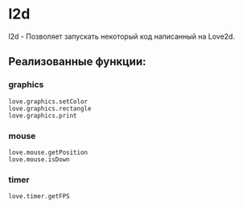 # l2d
l2d - Позволяет запускать некоторый код написанный на Love2d.

## Реализованные функции:
### graphics
```
love.graphics.setColor
love.graphics.rectangle
love.graphics.print
```

### mouse
```
love.mouse.getPosition
love.mouse.isDown
```

### timer
```
love.timer.getFPS
```